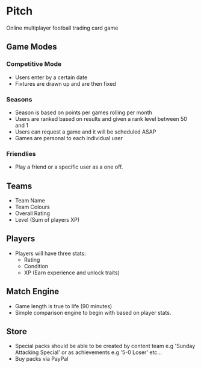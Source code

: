 # Pitch
Online multiplayer football trading card game

## Game Modes

### Competitive Mode
- Users enter by a certain date
- Fixtures are drawn up and are then fixed

### Seasons
- Season is based on points per games rolling per month
- Users are ranked based on results and given a rank level between 50 and 1
- Users can request a game and it will be scheduled ASAP
- Games are personal to each individual user

### Friendlies
- Play a friend or a specific user as a one off.

## Teams
- Team Name
- Team Colours
- Overall Rating
- Level (Sum of players XP)

## Players
- Players will have three stats:
    - Rating
    - Condition
    - XP (Earn experience and unlock traits)

## Match Engine
- Game length is true to life (90 minutes)
- Simple comparison engine to begin with based on player stats.

## Store
- Special packs should be able to be created by content team e.g 'Sunday Attacking Special' or as achievements e.g '5-0 Loser' etc...
- Buy packs via PayPal